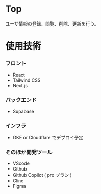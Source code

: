 # Top

ユーザ情報の登録、閲覧、削除、更新を行う。

# 使用技術

### フロント

- React
- Tailwind CSS
- Next.js

### バックエンド

- Supabase

### インフラ

- GKE or Cloudflare でデプロイ予定

### そのほか開発ツール

- VScode
- Github
- Github Copilot ( pro プラン )
- Cline
- Figma
